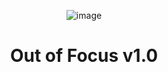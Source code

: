 
<div align="center">

![image](https://github.com/user-attachments/assets/9ac2f913-d3d6-45ed-9110-457b0e75e7db)

<h1>Out of Focus v1.0</h1>
</div>
